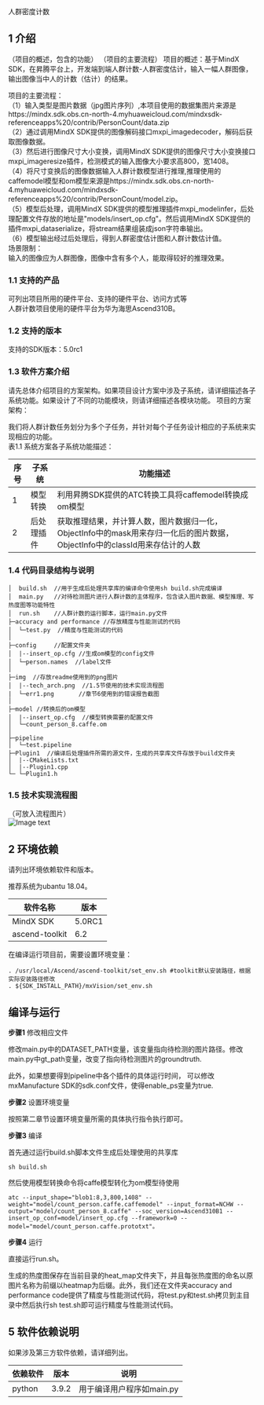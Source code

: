 人群密度计数

## 1 介绍
（项目的概述，包含的功能）
（项目的主要流程）
项目的概述：基于MindX SDK，在昇腾平台上，开发端到端人群计数-人群密度估计，输入一幅人群图像，输出图像当中人的计数（估计）的结果。  
  
项目的主要流程：  
（1）输入类型是图片数据（jpg图片序列）,本项目使用的数据集图片来源是https://mindx.sdk.obs.cn-north-4.myhuaweicloud.com/mindxsdk-referenceapps%20/contrib/PersonCount/data.zip   
（2）通过调用MindX SDK提供的图像解码接口mxpi_imagedecoder，解码后获取图像数据。  
（3）然后进行图像尺寸大小变换，调用MindX SDK提供的图像尺寸大小变换接口mxpi_imageresize插件，检测模式的输入图像大小要求高800，宽1408。  
（4）将尺寸变换后的图像数据输入人群计数模型进行推理,推理使用的caffemodel模型和om模型来源是https://mindx.sdk.obs.cn-north-4.myhuaweicloud.com/mindxsdk-referenceapps%20/contrib/PersonCount/model.zip。  
（5）模型后处理，调用MindX SDK提供的模型推理插件mxpi_modelinfer，后处理配置文件存放的地址是"models/insert_op.cfg"。然后调用MindX SDK提供的插件mxpi_dataserialize，将stream结果组装成json字符串输出。  
（6）模型输出经过后处理后，得到人群密度估计图和人群计数估计值。  
场景限制：  
  输入的图像应为人群图像，图像中含有多个人，能取得较好的推理效果。  
### 1.1 支持的产品

可列出项目所用的硬件平台、支持的硬件平台、访问方式等  
人群计数项目使用的硬件平台为华为海思Ascend310B。  
  
### 1.2 支持的版本  
  
支持的SDK版本：5.0rc1
  

### 1.3 软件方案介绍

请先总体介绍项目的方案架构。如果项目设计方案中涉及子系统，请详细描述各子系统功能。如果设计了不同的功能模块，则请详细描述各模块功能。
项目的方案架构：  

我们将人群计数任务划分为多个子任务，并针对每个子任务设计相应的子系统来实现相应的功能。  
表1.1 系统方案各子系统功能描述：  

| 序号 | 子系统 | 功能描述     |  
| ---- | ------ | ------------ |  
| 1    | 模型转换    | 利用昇腾SDK提供的ATC转换工具将caffemodel转换成om模型|  
| 2    | 后处理插件 | 获取推理结果，并计算人数，图片数据归一化，ObjectInfo中的mask用来存归一化后的图片数据，ObjectInfo中的classId用来存估计的人数 |  

### 1.4 代码目录结构与说明

```
│  build.sh  //用于生成后处理共享库的编译命令使用sh build.sh完成编译  
│  main.py   //对待检测图片进行人群计数的主体程序，包含读入图片数据、模型推理、写热度图等功能特性  
│  run.sh    //人群计数的运行脚本，运行main.py文件  
├─accuracy and performance //存放精度与性能测试的代码   
│  └─test.py  //精度与性能测试的代码   
│
├─config     //配置文件夹  
│  |--insert_op.cfg //生成om模型的config文件  
│  └─person.names  //label文件  
│      
├─img  //存放readme使用到的png图片  
│  |--tech_arch.png  //1.5节使用的技术实现流程图  
|  └─err1.png       //章节6使用到的错误报告截图  
│        
├─model //转换后的om模型  
│  |--insert_op.cfg  //模型转换需要的配置文件
│  └─count_person_8.caffe.om  
│  
├─pipeline 
│  └─test.pipeline 
├─Plugin1  //编译后处理插件所需的源文件，生成的共享库文件存放于build文件夹  
│  |--CMakeLists.txt  
│  |--Plugin1.cpp  
└─ └─Plugin1.h  
```

### 1.5 技术实现流程图

（可放入流程图片）  
![Image text](https://gitee.com/superman418/mindxsdk-referenceapps/raw/master/contrib/PersonCount/img/tech_arch.png)

## 2 环境依赖

请列出环境依赖软件和版本。

推荐系统为ubantu 18.04。

| 软件名称 | 版本   |
| -------- | ------ |
| MindX SDK     |    5.0RC1    |
| ascend-toolkit             |    6.2    |

在编译运行项目前，需要设置环境变量：


```
. /usr/local/Ascend/ascend-toolkit/set_env.sh #toolkit默认安装路径，根据实际安装路径修改
. ${SDK_INSTALL_PATH}/mxVision/set_env.sh
```

## 编译与运行

**步骤1** 修改相应文件

修改main.py中的DATASET_PATH变量，该变量指向待检测的图片路径。修改main.py中gt_path变量，改变了指向待检测图片的groundtruth.

此外，如果想要得到pipeline中各个插件的具体运行时间，
可以修改mxManufacture SDK的sdk.conf文件，使得enable_ps变量为true.

**步骤2** 设置环境变量

按照第二章节设置环境变量所需的具体执行指令执行即可。

**步骤3** 编译

首先通过运行build.sh脚本文件生成后处理使用的共享库
```
sh build.sh
```
然后使用模型转换命令将caffe模型转化为om模型待使用
```
atc --input_shape="blob1:8,3,800,1408" --weight="model/count_person.caffe.caffemodel" --input_format=NCHW --output="model/count_person_8.caffe" --soc_version=Ascend310B1 --insert_op_conf=model/insert_op.cfg --framework=0 --model="model/count_person.caffe.prototxt"。
```

**步骤4** 运行

直接运行run.sh。

生成的热度图保存在当前目录的heat_map文件夹下，并且每张热度图的命名以原图片名称为前缀以heatmap为后缀。此外，我们还在文件夹accuracy and performance code提供了精度与性能测试代码，将test.py和test.sh拷贝到主目录中然后执行sh test.sh即可运行精度与性能测试代码。




## 5 软件依赖说明

如果涉及第三方软件依赖，请详细列出。

| 依赖软件 | 版本  | 说明                     |
| -------- | ----- | ------------------------ |
| python    | 3.9.2     |  用于编译用户程序如main.py   |